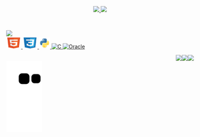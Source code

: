 <div align="center">
  <a href="https://github.com/19loren">
  <img height="180em" src="https://github-readme-stats.vercel.app/api?username=19loren&show_icons=true&theme=omni&include_all_commits=true&count_private=true"/>
  <img height="180em" src="https://github-readme-stats.vercel.app/api/top-langs/?username=19loren&layout=compact&langs_count=7&theme=omni"/>
</div>

  ##
 
 <div style="display: inline_block"><br> 
  <img src="https://skillicons.dev/icons?i=git,github,python,css" /><br>
  <img alt="HTML" height="30" width="40" src="https://raw.githubusercontent.com/devicons/devicon/master/icons/html5/html5-original.svg">
  <img alt="CSS" height="30" width="40" src="https://raw.githubusercontent.com/devicons/devicon/master/icons/css3/css3-original.svg">
  <img alt="Python" height="30" with="40" src="https://raw.githubusercontent.com/devicons/devicon/master/icons/python/python-original.svg">
  <img alt="C" height="30" width="40" img src="https://cdn.jsdelivr.net/gh/devicons/devicon/icons/c/c-original.svg"/>
  <img alt="Oracle" height="40" width="60" img src="https://cdn.jsdelivr.net/gh/devicons/devicon/icons/oracle/oracle-original.svg"/>  

  <a href="https://discord.gg/639995140911398923" class="fa-brands fa-discord"><img align="right" src="https://icongr.am/material/discord.svg?size=38&color=e8dede"></a> 
  <a href = "mailto:lorzsev@gmail.com"><img align="right" src="https://icongr.am/fontawesome/envelope-square.svg?size=38&color=e8dede" target="_blank"></a>
  <a href="https://www.linkedin.com/in/loren-tavolaro-9bb207234/" target="_blank"><img align="right" src="https://icongr.am/fontawesome/linkedin-square.svg?size=38&color=e8dede"></a>
  
</div>
       
  ##
 
<div> 
  
 
![Snake animation](https://github.com/19loren/19loren/blob/output/github-contribution-grid-snake.svg)
 
</div>
          
##

